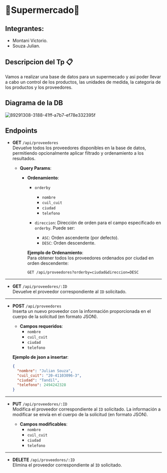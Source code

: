 #  🛒Supermercado🛒

## Integrantes:
* Montani Victorio.
* Souza Julian.

## Descripcion del Tp 📋
Vamos a realizar una base de datos para un supermecado y asi poder llevar a cabo un control de los productos, las unidades de medida, la categoria de los productos y los proveedores.

## Diagrama de la DB
![89291308-3188-41ff-a7b7-ef78e332395f](https://github.com/user-attachments/assets/b8f9009e-b31d-4e7c-921b-5c9490583573)



## Endpoints

- **GET** `/api/proveedores`  
  Devuelve todos los proveedores disponibles en la base de datos, permitiendo opcionalmente aplicar filtrado y ordenamiento a los resultados.

  - **Query Params**:  
    - **Ordenamiento**:  
      - `orderby`
        - `nombre`
        - `cuil_cuit`
        - `ciudad`
        - `telefono`
      
      - `direccion`: Dirección de orden para el campo especificado en `orderby`. Puede ser:
        - `ASC`: Orden ascendente (por defecto).
        - `DESC`: Orden descendente.
  
      **Ejemplo de Ordenamiento**:  
      Para obtener todos los proveedores ordenados por ciudad en orden descendente:
      ```http
      GET /api/proveedores?orderby=ciudad&direccion=DESC
      ```

---

- **GET** `/api/proveedores/:ID`  
  Devuelve el proveedor correspondiente al `ID` solicitado.

---

- **POST** `/api/proveedores`  
  Inserta un nuevo proveedor con la información proporcionada en el cuerpo de la solicitud (en formato JSON).

  - **Campos requeridos**:  
    - `nombre`
    - `cuil_cuit`
    - `ciudad`
    - `telefono`
      
   **Ejemplo de json a insertar**:
  

    ```json
    {
      "nombre": "Julian Souza",
      "cuil_cuit": "20-41103096-3",
      "ciudad": "Tandil",
      "telefono": 2494242328
    }

---

- **PUT** `/api/proveedores/:ID`  
  Modifica el proveedor correspondiente al `ID` solicitado. La información a modificar se envía en el cuerpo de la solicitud (en formato JSON).

  - **Campos modificables**:  
    - `nombre`  
    - `cuil_cuit`  
    - `ciudad`  
    - `telefono`

---

- **DELETE** `/api/proveedores/:ID`  
  Elimina el proveedor correspondiente al `ID` solicitado.
